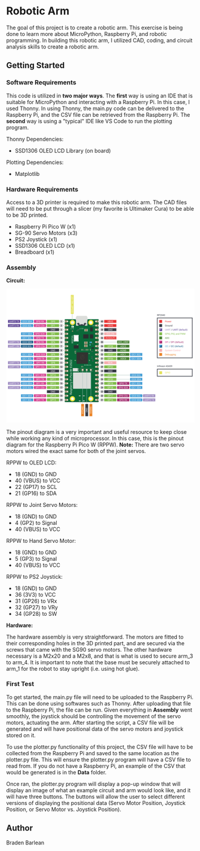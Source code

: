 # Robotic Arm 

The goal of this project is to create a robotic arm. This exercise is being done to learn more about MicroPython, Raspberry Pi, and robotic programming. In building this robotic arm, I utilized CAD, coding, and circuit analysis skills to create a robotic arm.

## Getting Started

### Software Requirements
This code is utilized in **two major ways**. The **first** way is using an IDE that is suitable for MicroPython and interacting with a Raspberry Pi. In this case, I used Thonny. In using Thonny, the main.py code can be delivered to the Raspberry Pi, and the CSV file can be retrieved from the Raspberry Pi. The **second** way is using a "typical"  IDE like VS Code to run the plotting program. 

Thonny Dependencies:
* SSD1306 OLED LCD Library (on board)

Plotting Dependencies:
* Matplotlib

### Hardware Requirements
Access to a 3D printer is required to make this robotic arm. The CAD files will need to be put through a slicer (my favorite is Ultimaker Cura) to be able to be 3D printed. 

* Raspberry Pi Pico W (x1)
* SG-90 Servo Motors (x3)
* PS2 Joystick (x1)
* SSD1306 OLED LCD (x1)
* Breadboard (x1)

### Assembly

**Circuit:**

![alt text](https://github.com/Braden5790/robotic_arm/blob/main/Images/picow-pinout.svg)

The pinout diagram is a very important and useful resource to keep close while working any kind of microprocessor. In this case, this is the pinout diagram for the Raspberry Pi Pico W (RPPW). **Note:** There are two servo motors wired the exact same for both of the joint servos.

RPPW to OLED LCD:

* 18 (GND) to GND 
* 40 (VBUS) to VCC
* 22 (GP17) to SCL
* 21 (GP16) to SDA

RPPW to Joint Servo Motors:

* 18 (GND) to GND
* 4 (GP2) to Signal
* 40 (VBUS) to VCC

RPPW to Hand Servo Motor:

* 18 (GND) to GND
* 5 (GP3) to Signal
* 40 (VBUS) to VCC

RPPW to PS2 Joystick:

* 18 (GND) to GND
* 36 (3V3) to VCC
* 31 (GP26) to VRx
* 32 (GP27) to VRy
* 34 (GP28) to SW


**Hardware:**

The hardware assembly is very straightforward. The motors are fitted to their corresponding holes in the 3D printed part, and are secured via the screws that came with the SG90 servo motors. The other hardware necessary is a M2x20 and a M2x8, and that is what is used to secure arm_3 to arm_4. It is important to note that the base must be securely attached to arm_1 for the robot to stay upright (i.e. using hot glue).

### First Test
To get started, the main.py file will need to be uploaded to the Raspberry Pi. This can be done using softwares such as Thonny. After uploading that file to the Raspberry Pi, the file can be run. Given everything in **Assembly** went smoothly, the joystick should be controlling the movement of the servo motors, actuating the arm. After starting the script, a CSV file will be generated and will have positional data of the servo motors and joystick stored on it.

To use the plotter.py functionality of this project, the CSV file will have to be collected from the Raspberry Pi and saved to the same location as the plotter.py file. This will ensure the plotter.py program will have a CSV file to read from. If you do not have a Raspberry Pi, an example of the CSV that would be generated is in the **Data** folder.

Once ran, the plotter.py program will display a pop-up window that will display an image of what an example circuit and arm would look like, and it will have three buttons. The buttons will allow the user to select different versions of displaying the positional data (Servo Motor Position, Joystick Position, or Servo Motor vs. Joystick Position).

## Author

Braden Barlean
